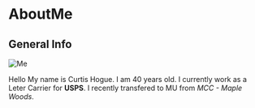 # AboutMe

## General Info

![Me](Me.jpeg)

Hello My name is Curtis Hogue. I am 40 years old. I currently
work as a Leter Carrier for **USPS**. I recently transfered to MU from _MCC - Maple Woods_.


